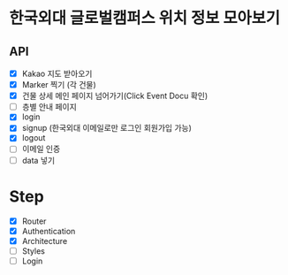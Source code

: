 # 한국외대 글로벌캠퍼스 위치 정보 모아보기

## API
- [x] Kakao 지도 받아오기
- [x] Marker 찍기 (각 건물)
- [x] 건물 상세 메인 페이지 넘어가기(Click Event Docu 확인)
- [ ] 층별 안내 페이지
- [x] login
- [x] signup (한국외대 이메일로만 로그인 회원가입 가능)
- [x] logout
- [ ] 이메일 인증
- [ ] data 넣기

# Step
- [x] Router
- [x] Authentication
- [x] Architecture
- [ ] Styles
- [ ] Login
